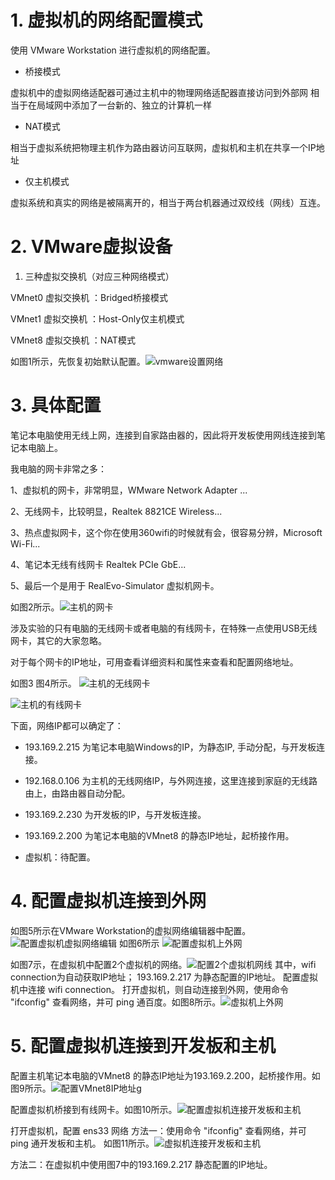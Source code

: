 # 1. 虚拟机的网络配置模式
使用 VMware Workstation 进行虚拟机的网络配置。

- 桥接模式

虚拟机中的虚拟网络适配器可通过主机中的物理网络适配器直接访问到外部网
相当于在局域网中添加了一台新的、独立的计算机一样

- NAT模式

相当于虚拟系统把物理主机作为路由器访问互联网，虚拟机和主机在共享一个IP地址

- 仅主机模式

虚拟系统和真实的网络是被隔离开的，相当于两台机器通过双绞线（网线）互连。

# 2.   VMware虚拟设备

1.  三种虚拟交换机（对应三种网络模式）

VMnet0 虚拟交换机 ：Bridged桥接模式

VMnet1 虚拟交换机 ：Host-Only仅主机模式

VMnet8 虚拟交换机 ：NAT模式



如图1所示，先恢复初始默认配置。![vmware设置网络](./figs/vmware设置网络.png)

# 3. 具体配置

笔记本电脑使用无线上网，连接到自家路由器的，因此将开发板使用网线连接到笔记本电脑上。

我电脑的网卡非常之多：

1、虚拟机的网卡，非常明显，WMware Network Adapter ...

2、无线网卡，比较明显，Realtek 8821CE Wireless...

3、热点虚拟网卡，这个你在使用360wifi的时候就有会，很容易分辨，Microsoft Wi-Fi...

4、笔记本无线有线网卡 Realtek PCIe GbE...

5、最后一个是用于 RealEvo-Simulator 虚拟机网卡。

如图2所示。![主机的网卡](./figs/主机的网卡.png)

涉及实验的只有电脑的无线网卡或者电脑的有线网卡，在特殊一点使用USB无线网卡，其它的大家忽略。

对于每个网卡的IP地址，可用查看详细资料和属性来查看和配置网络地址。 

如图3 图4所示。
![主机的无线网卡](./figs/无线网卡的IP.png)

![主机的有线网卡](./figs/有线网卡的IP.png)

下面，网络IP都可以确定了：

- 193.169.2.215 为笔记本电脑Windows的IP，为静态IP, 手动分配，与开发板连接。

- 192.168.0.106 为主机的无线网络IP，与外网连接，这里连接到家庭的无线路由上，由路由器自动分配。

- 193.169.2.230 为开发板的IP，与开发板连接。
  
- 193.169.2.200 为笔记本电脑的VMnet8 的静态IP地址，起桥接作用。

- 虚拟机：待配置。

# 4. 配置虚拟机连接到外网


如图5所示在VMware Workstation的虚拟网络编辑器中配置。![配置虚拟机虚拟网络编辑](./figs/虚拟机中虚拟网络编辑器.jpg)
如图6所示
![配置虚拟机上外网](./figs/配置虚拟机上外网.png)

如图7示，在虚拟机中配置2个虚拟机的网络。![配置2个虚拟机网线](./figs/虚拟机配置2个网络.jpg)
其中，wifi connection为自动获取IP地址； 193.169.2.217 为静态配置的IP地址。
配置虚拟机中连接 wifi connection。
打开虚拟机，则自动连接到外网，使用命令 "ifconfig" 查看网络，并可 ping 通百度。如图8所示。![虚拟机上外网](./figs/虚拟机上外网.png)


# 5. 配置虚拟机连接到开发板和主机

配置主机笔记本电脑的VMnet8 的静态IP地址为193.169.2.200，起桥接作用。如图9所示。![配置VMnet8IP地址g](./figs/配置VMnet8IP地址.jpg)

配置虚拟机桥接到有线网卡。如图10所示。![配置虚拟机连接开发板和主机](./figs/配置虚拟机连接开发板和主机.png)



打开虚拟机，配置 ens33 网络
方法一：使用命令 "ifconfig" 查看网络，并可 ping 通开发板和主机。
如图11所示。![虚拟机连接开发板和主机](./figs/虚拟机连接开发板和主机.png)

方法二：在虚拟机中使用图7中的193.169.2.217 静态配置的IP地址。